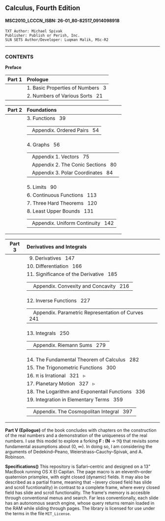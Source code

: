 ## Calculus, Fourth Edition
#### MSC2010_LCCCN_ISBN: 26-01_80-82517_0914098918
```
TXT Author: Michael Spivak  
Publisher: Publish or Perish, Inc.  
SLN SETS Author/Developer: Luqman Malik, MSc-R2
```

---
### CONTENTS 

__Preface__

| Part 1   |  Prologue                               |
|----------|:----------------------------------------|
|          |  1. Basic Properties of Numbers &nbsp; 3 |
|          |  2. Numbers of Various Sorts &nbsp; 21   |

| Part 2   |  Foundations                            |
|----------|:----------------------------------------|
|          |  3. Functions &nbsp; 39<table><tr><td>&nbsp; Appendix. Ordered Pairs &nbsp; 54</td></tr></table>|
|          |  4. Graphs &nbsp; 56<table><tr><td>&nbsp; Appendix 1. Vectors &nbsp; 75</td></tr><tr><td style="indent:30px">&nbsp; Appendix 2. The Conic Sections &nbsp; 80</td></tr></tr><tr><td style="indent:30px">&nbsp; Appendix 3. Polar Coordinates &nbsp; 84</td></tr></table>|
|          |  5. Limits &nbsp; 90                     |
|          |  6. Continuous Functions &nbsp; 113      |
|          |  7. Three Hard Theorems &nbsp; 120       |
|          |  8. Least Upper Bounds &nbsp; 131<table><tr><td style="margin-left:30px">&nbsp; Appendix. Uniform Continuity &nbsp; 142</td></tr></table>|

| Part 3   |  Derivatives and Integrals              |
|----------|:----------------------------------------|
|          |  &nbsp;&nbsp;9. Derivatives &nbsp; 147   |
|          |  10. Differentiation &nbsp; 166 |
|          |  11. Significance of the Derivative &nbsp; 185<table><tr><td>&nbsp;&nbsp; Appendix. Convexity and Concavity &nbsp; 216&nbsp;</td></tr></table>|
|          |  12. Inverse Functions &nbsp; 227<table><tr><td>&nbsp;&nbsp; Appendix. Parametric Representation of Curves &nbsp; 241&nbsp;</td></tr></table>|
|          |  13. Integrals &nbsp; 250<table><tr><td style="margin-left:30px">&nbsp;&nbsp; Appendix. Riemann Sums &nbsp; 279&nbsp;</td></tr></table>|
|          |  14. The Fundamental Theorem of Calculus &nbsp; 282|
|          |  15. The Trigonometric Functions &nbsp; 300
|          |  16. &pi; is Irrational &nbsp; 321 &nbsp; &#9657;|
|          |  17. Planetary Motion &nbsp; 327 &nbsp; &#9657; |
|          |  18. The Logarithm and Exponentail Functions &nbsp; 336|
|          |  19. Integration in Elementary Terms &nbsp; 359<table><tr><td style="margin-left:30px">&nbsp;&nbsp; Appendix. The Cosmopolitan Integral &nbsp; 397&nbsp;</td></tr></table>|


__Part V (Epilogue)__ of the book concludes with chapters on the construction of the real numbers and a demonstration of the uniqueness of the real numbers. I use this model to explore a forking  **F : (N** &rarr; **&real;)** that revisits some fundamental assumptions about (0, &#x221e;). In doing so, I am considering the arguments of Dedekind–Peano, Weierstrass–Cauchy–Spivak, and A. Robinson.

__Specifications()__ This repository is Safari–centric and designed on a 13" MacBook running OS X El Capitan. The page macro is an eleventh–order quaternion prismplex, with eight closed (dynamic) fields. It may also be described as a partial frame, meaning that ¬(every closed field has slide and scroll fucntionality) in contrast to a complete frame, where every closed field has slide and scroll functionality. The frame's memory is accesible through conventional menus and search. Far less conventionally, each slide has an autonomous search engine, whose query returns remain loaded in the RAM while sliding through pages. The library is licensed for use under the terms in the file <code>MIT_License</code>.
